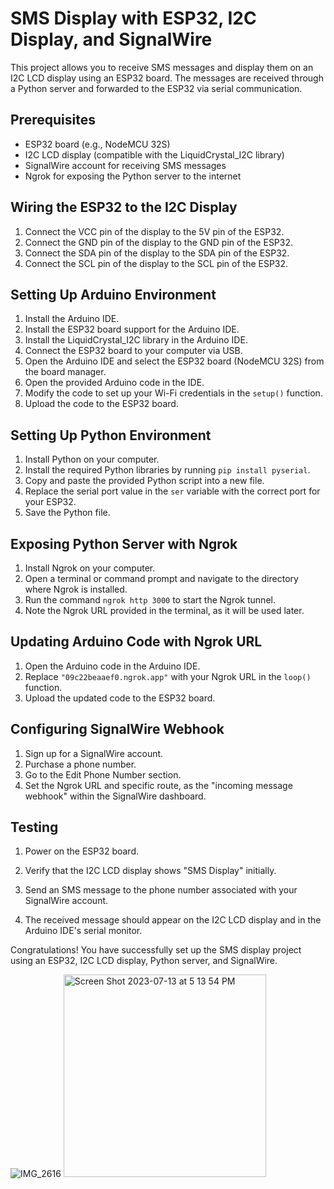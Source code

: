 # SMS Display with ESP32, I2C Display, and SignalWire

This project allows you to receive SMS messages and display them on an I2C LCD display using an ESP32 board. The messages are received through a Python server and forwarded to the ESP32 via serial communication.

## Prerequisites

- ESP32 board (e.g., NodeMCU 32S)
- I2C LCD display (compatible with the LiquidCrystal_I2C library)
- SignalWire account for receiving SMS messages
- Ngrok for exposing the Python server to the internet

## Wiring the ESP32 to the I2C Display

1. Connect the VCC pin of the display to the 5V pin of the ESP32.
2. Connect the GND pin of the display to the GND pin of the ESP32.
3. Connect the SDA pin of the display to the SDA pin of the ESP32.
4. Connect the SCL pin of the display to the SCL pin of the ESP32.

## Setting Up Arduino Environment

1. Install the Arduino IDE.
2. Install the ESP32 board support for the Arduino IDE.
3. Install the LiquidCrystal_I2C library in the Arduino IDE.
4. Connect the ESP32 board to your computer via USB.
5. Open the Arduino IDE and select the ESP32 board (NodeMCU 32S) from the board manager.
6. Open the provided Arduino code in the IDE.
7. Modify the code to set up your Wi-Fi credentials in the `setup()` function.
8. Upload the code to the ESP32 board.

## Setting Up Python Environment

1. Install Python on your computer.
2. Install the required Python libraries by running `pip install pyserial`.
3. Copy and paste the provided Python script into a new file.
4. Replace the serial port value in the `ser` variable with the correct port for your ESP32.
5. Save the Python file.

## Exposing Python Server with Ngrok

1. Install Ngrok on your computer.
2. Open a terminal or command prompt and navigate to the directory where Ngrok is installed.
3. Run the command `ngrok http 3000` to start the Ngrok tunnel.
4. Note the Ngrok URL provided in the terminal, as it will be used later.

## Updating Arduino Code with Ngrok URL

1. Open the Arduino code in the Arduino IDE.
2. Replace `"09c22beaaef0.ngrok.app"` with your Ngrok URL in the `loop()` function.
3. Upload the updated code to the ESP32 board.

## Configuring SignalWire Webhook

1. Sign up for a SignalWire account.
2. Purchase a phone number.
3. Go to the Edit Phone Number section.
4. Set the Ngrok URL and specific route, as the "incoming message webhook" within the SignalWire dashboard.

## Testing

1. Power on the ESP32 board.

2. Verify that the I2C LCD display shows "SMS Display" initially.
3. Send an SMS message to the phone number associated with your SignalWire account.
4. The received message should appear on the I2C LCD display and in the Arduino IDE's serial monitor.


Congratulations! You have successfully set up the SMS display project using an ESP32, I2C LCD display, Python server, and SignalWire.

![IMG_2616](https://github.com/jongray00/Cluecon-2023-esp-arduino-SMS-Display/assets/78746011/3b0fd473-38a8-4c89-a699-c3594ed6e3ad)
<img width="324" alt="Screen Shot 2023-07-13 at 5 13 54 PM" src="https://github.com/jongray00/Cluecon-2023-esp-arduino-SMS-Display/assets/78746011/0831ddbc-50b4-4863-a96d-88d3e2f213ac">

